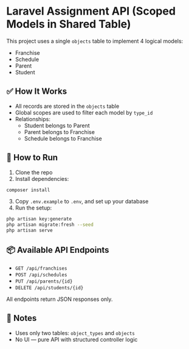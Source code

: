 # Laravel Assignment API (Scoped Models in Shared Table)

This project uses a single `objects` table to implement 4 logical models:
- Franchise
- Schedule
- Parent
- Student

## ✅ How It Works

- All records are stored in the `objects` table
- Global scopes are used to filter each model by `type_id`
- Relationships:
  - Student belongs to Parent
  - Parent belongs to Franchise
  - Schedule belongs to Franchise

## 🚀 How to Run

1. Clone the repo
2. Install dependencies:

```bash
composer install
```

3. Copy `.env.example` to `.env`, and set up your database
4. Run the setup:

```bash
php artisan key:generate
php artisan migrate:fresh --seed
php artisan serve
```

## 📦 Available API Endpoints

- `GET /api/franchises`
- `POST /api/schedules`
- `PUT /api/parents/{id}`
- `DELETE /api/students/{id}`

All endpoints return JSON responses only.

## 📌 Notes

- Uses only two tables: `object_types` and `objects`
- No UI — pure API with structured controller logic
